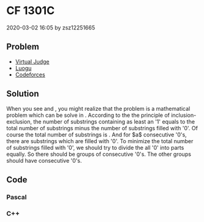 <h1>CF 1301C</h1>
<p><time>2020-03-02 16:05</time> by zsz12251665</p>
<section>
	<h2>Problem</h2>
	<ul class="buttonList">
		<a target="_blank" href="https://vjudge.net/problem/CodeForces-1301C"><li>Virtual Judge</li></a>
		<a target="_blank" href="https://www.luogu.com.cn/problem/CF1301C"><li>Luogu</li></a>
		<a target="_blank" href="https://codeforces.com/problemset/problem/1301/C"><li>Codeforces</li></a>
	</ul>
</section>
<section>
	<h2>Solution</h2>
	<p>When you see <data value="v{t}o{&le;}c{10}p{c{5}}"></data> and <data value="v{m}o{&le;}v{n}o{&le;}c{10}p{c{9}}"></data>, you might realize that the problem is a mathematical problem which can be solve in <data value="o{O}o{(}c{1}o{)}"></data>. According to the the principle of inclusion-exclusion, the number of substrings containing as least an '1' equals to the total number of substrings minus the number of substrings filled with '0'. Of course the total number of substrings is <data value="f{v{n}o{}o{(}v{n}o{+}c{1}o{)}l{}c{2}}"></data>. And for $a$ consecutive '0's, there are <data value="f{v{a}o{}o{(}v{a}o{+}c{1}o{)}l{}c{2}}"></data> substrings which are filled with '0'. To minimize the total number of substrings filled with '0', we should try to divide the all <data value="o{(}v{n}o{-}v{m}o{)}"></data> '0' into <data value="o{(}v{m}o{+}c{1}o{)}"></data> parts equally. So there should be <data value="o{(}v{n}o{-}v{m}o{)}o{mod}o{(}v{m}o{+}c{1}o{)}"></data> groups of <data value="o{(}o{&lfloor;}f{v{n}o{-}v{m}l{}v{m}o{+}c{1}}o{&rfloor;}o{+}c{1}o{)}"></data> consecutive '0's. The other groups should have <data value="o{&lfloor;}f{v{n}o{-}v{m}l{}v{m}o{+}c{1}}o{&rfloor;}"></data> consecutive '0's. </p>
</section>
<section>
	<h2>Code</h2>
	<section>
		<h3>Pascal</h3>
		<code lang="pas"></code>
	</section>
	<section>
		<h3>C++</h3>
		<code lang="cpp"></code>
	</section>
</section>
